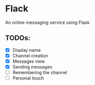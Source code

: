# Flack
An online messaging service using Flask

## TODOs:

- [x] Display name
- [x] Channel creation
- [x] Messages view
- [x] Sending messages
- [ ] Remembering the channel
- [ ] Personal touch